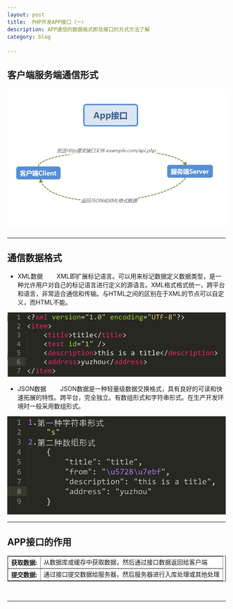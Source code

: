 ```yaml
--- 
layout: post 
title:  PHP开发APP接口（一）
description: APP通信的数据格式即及接口的方式方法了解
category: blog 

---
```


## 客户端服务端通信形式

![php-api1](/images/phpApi/php-api1.png)

---

## 通信数据格式

* XML数据
&emsp;&emsp;XML即扩展标记语言。可以用来标记数据定义数据类型，是一种允许用户对自己的标记语言进行定义的源语言。XML格式格式统一，跨平台和语言，非常适合通信和传输。与HTML之间的区别在于XML的节点可以自定义，而HTML不能。

![php-api2](/images/phpApi/php-api2.png)

* JSON数据
&emsp;&emsp;JSON数据是一种轻量级数据交换格式，具有良好的可读和快速拓展的特性。跨平台，完全独立。有数组形式和字符串形式。在生产开发环境时一般采用数组形式。

![php-api3](/images/phpApi/php-api3.png)

---

## APP接口的作用

<table border="1">
  <tr>
    <th>获取数据:</th>
    <td>从数据库或缓存中获取数据，然后通过接口数据返回给客户端</td>
  </tr>
  <tr>
    <th>提交数据:</th>
    <td> 通过接口提交数据给服务器，然后服务器进行入库处理或其他处理</td>
  </tr>
</table>
<br/>

---
